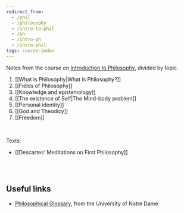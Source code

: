 ```yaml
---
redirect_from:
  - /phil
  - /philosophy
  - /intro-to-phil
  - /ph
  - /intro-ph
  - /intro-phil
tags: course-index
---
```

Notes from the course on [Introduction to Philosophy](https://www.unive.it/data/insegnamento/332312 "Introduction to Philosophy course syllabus"), divided by topic.

1. [[What is Philosophy|What is Philosophy?]]
2. [[Fields of Philosophy]]
3. [[Knowledge and epistemology]]
4. [[The existence of Self|The Mind-body problem]]
5. [[Personal identity]]
1. [[God and Theodicy]]
1. [[Freedom]]

<br>

Texts:
- [[Descartes’ Meditations on First Philosophy]]

<br>
<br>

## Useful links

- [Philosophical Glossary](https://maritain.nd.edu/jmc/etext/tmots135.htm "The Metaphysics of the School 137"), from the University of Notre Dame